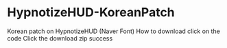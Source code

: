 # HypnotizeHUD-KoreanPatch
Korean patch on HypnotizeHUD (Naver Font)
How to download
click on the code
Click the download zip
success
